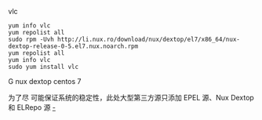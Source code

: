
vlc

```
yum info vlc
yum repolist all
sudo rpm -Uvh http://li.nux.ro/download/nux/dextop/el7/x86_64/nux-dextop-release-0-5.el7.nux.noarch.rpm
yum repolist all
yum info vlc
sudo yum install vlc
```

G nux dextop centos 7

为了尽 可能保证系统的稳定性，此处大型第三方源只添加 EPEL 源、Nux Dextop 和 ELRepo 源 [-](https://github.com/7900ms/0nottheater_deserted_/tree/master/Usage_Manual/yum)
